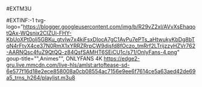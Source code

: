 #EXTM3U
 
#EXTINF:-1 tvg-logo="https://blogger.googleusercontent.com/img/b/R29vZ2xl/AVvXsEhaqotQAx-WQsnix2CIZUi-FHY-KbUoXPt0olj5GBKu_gtvIw7x4kjFsxDIocA7gC1AyPu7ePTs_aHtwukyKbDg8bTqN4rFtvX4ce37N0RmX1xYRRZRrpCW9djsfd8fOczo_tmRrf2LTrijzzyHZVr762-AARNQsc4fuZ9QtQQ-z84QsfSAMHT6SEiCU1c/s71/OnlyFans-4.png" goup-title="",Animes"", ONLYFANS 4K 
https://edge2-gru.live.mmcdn.com/live-hls/amlst:artoftease-sd-6e577f16d18e2ece858008a0cb08554ac7156e9ee6f7614ce5a63aed42de69a5_trns_h264/playlist.m3u8
